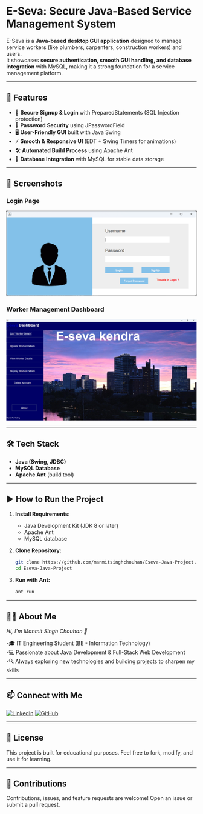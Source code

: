 # E-Seva: Secure Java-Based Service Management System  

E-Seva is a **Java-based desktop GUI application** designed to manage service workers (like plumbers, carpenters, construction workers) and users.  
It showcases **secure authentication, smooth GUI handling, and database integration** with MySQL, making it a strong foundation for a service management platform.  

---

## 🚀 Features  
- 🔐 **Secure Signup & Login** with PreparedStatements (SQL Injection protection)  
- 🔑 **Password Security** using JPasswordField  
- 🖥️ **User-Friendly GUI** built with Java Swing  
- ⚡ **Smooth & Responsive UI** (EDT + Swing Timers for animations)  
- 🛠️ **Automated Build Process** using Apache Ant  
- 💾 **Database Integration** with MySQL for stable data storage  

---

## 📸 Screenshots  

### Login Page  
![Login Screenshot](https://github.com/manmitsinghchouhan/Eseva-Java-Project/blob/main/images/Login.png?raw=true)  

### Worker Management Dashboard  
![Dashboard Screenshot](https://github.com/manmitsinghchouhan/Eseva-Java-Project/blob/main/images/Dashboard.png?raw=true)  
 

---

## 🛠️ Tech Stack  
- **Java (Swing, JDBC)**  
- **MySQL Database**  
- **Apache Ant** (build tool)  

---

## ▶️ How to Run the Project  

1. **Install Requirements:**  
   - Java Development Kit (JDK 8 or later)  
   - Apache Ant  
   - MySQL database 

2. **Clone Repository:**  
   ```bash
   git clone https://github.com/manmitsinghchouhan/Eseva-Java-Project.git
   cd Eseva-Java-Project
3. **Run with Ant:**  
   ```bash
   ant run

---

## 👨‍💻 About Me
*Hi, I'm Manmit Singh Chouhan 👋*

-🎓 IT Engineering Student (BE - Information Technology)                    
-💻 Passionate about Java Development & Full-Stack Web Development              
-🔍 Always exploring new technologies and building projects to sharpen my skills        

---

## 📫 Connect with Me  

[![LinkedIn](https://img.shields.io/badge/LinkedIn-0A66C2?style=for-the-badge&logo=linkedin&logoColor=white)](https://www.linkedin.com/in/manmit-singh-chouhan-44a3482b8/)
[![GitHub](https://img.shields.io/badge/GitHub-181717?style=for-the-badge&logo=github&logoColor=white)](https://github.com/manmitsinghchouhan)

---

## 📜 License
This project is built for educational purposes.
Feel free to fork, modify, and use it for learning.

---

## 🤝 Contributions
Contributions, issues, and feature requests are welcome!
Open an issue or submit a pull request.




